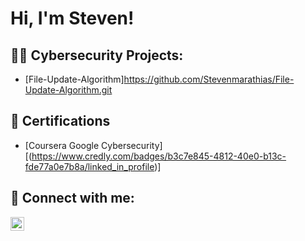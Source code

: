 <h1>Hi, I'm Steven! </h1>

<h2>👨‍💻 Cybersecurity Projects:</h2>

  - [File-Update-Algorithm]https://github.com/Stevenmarathias/File-Update-Algorithm.git
    

<h2>🏅 Certifications</h2>

- [Coursera Google Cybersecurity][(https://www.credly.com/badges/b3c7e845-4812-40e0-b13c-fde77a0e7b8a/linked_in_profile)]

<h2> 🤳 Connect with me:</h2>

[<img align="left" alt="JoshMadakor | LinkedIn" width="22px" src="https://cdn.jsdelivr.net/npm/simple-icons@v3/icons/linkedin.svg" />][linkedin]

[linkedin]: https://www.linkedin.com/in/steven-marathias-404ba1206/



